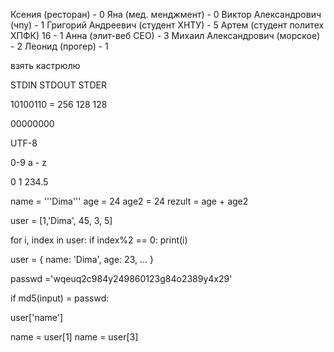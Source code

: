 Ксения (ресторан) - 0
Яна (мед. менджмент) - 0
Виктор Александрович (чпу) - 1
Григорий Андреевич (студент ХНТУ) - 5
Артем (студент политех ХПФК) 16 - 1
Анна (элит-веб СЕО) - 3
Михаил Александрович (морское) - 2
Леонид (прогер) - 1




взять кастрюлю

STDIN
STDOUT
STDER

10100110 = 256 128 128

00000000 

UTF-8

0-9 a - z

0 1
234.5

name = '''Dima'''
age = 24
age2 = 24
rezult = age + age2 

user = [1,'Dima', 45, 3, 5]

for i, index in user:
    if index%2 == 0:
        print(i)

user = {
    name: 'Dima',
    age: 23,
    ...
}

passwd ='wqeuq2c984y249860123g84o2389y4x29'

if md5(input) = passwd:


user['name']

name = user[1]
name = user[3]
























